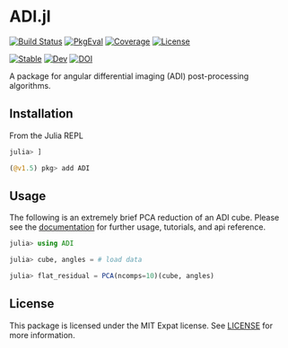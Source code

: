 # ADI.jl

[![Build Status](https://github.com/juliahci/ADI.jl/workflows/CI/badge.svg?branch=master)](https://github.com/juliahci/ADI.jl/actions)
[![PkgEval](https://juliaci.github.io/NanosoldierReports/pkgeval_badges/A/ADI.svg)](https://juliaci.github.io/NanosoldierReports/pkgeval_badges/report.html)
[![Coverage](https://codecov.io/gh/juliahci/ADI.jl/branch/master/graph/badge.svg)](https://codecov.io/gh/juliahci/ADI.jl)
[![License](https://img.shields.io/badge/License-MIT-yellow.svg)](https://opensource.org/licenses/MIT)

[![Stable](https://img.shields.io/badge/docs-stable-blue.svg)](https://juliahci.github.io/ADI.jl/stable)
[![Dev](https://img.shields.io/badge/docs-dev-blue.svg)](https://juliahci.github.io/ADI.jl/dev)
[![DOI](https://zenodo.org/badge/250468435.svg)](https://zenodo.org/badge/latestdoi/250468435)

A package for angular differential imaging (ADI) post-processing algorithms.

## Installation

From the Julia REPL

```julia
julia> ]

(@v1.5) pkg> add ADI
```

## Usage

The following is an extremely brief PCA reduction of an ADI cube. Please see the [documentation](https://juliahci.github.io/ADI.jl/dev/) for further usage, tutorials, and api reference.

```julia
julia> using ADI

julia> cube, angles = # load data

julia> flat_residual = PCA(ncomps=10)(cube, angles)
```

## License

This package is licensed under the MIT Expat license. See [LICENSE](LICENSE) for more information.
